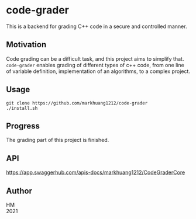 # code-grader

This is a backend for grading C++ code in a secure and controlled manner.

## Motivation

Code grading can be a difficult task, and this project aims to simplify that. `code-grader` enables grading of different types of c++ code, from one line of variable definition, implementation of an algorithms, to a complex project.

## Usage

```shell
git clone https://github.com/markhuang1212/code-grader
./install.sh
```

## Progress

The grading part of this project is finished.

## API

https://app.swaggerhub.com/apis-docs/markhuang1212/CodeGraderCore

## Author

HM \
2021
